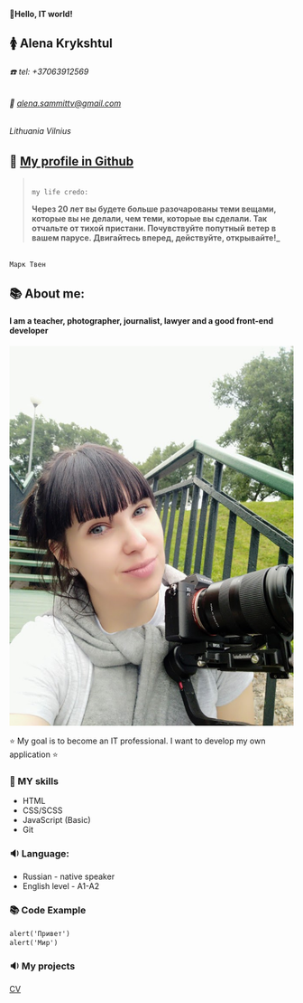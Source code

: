 :mega:**Hello, IT world!**

## :womens: Alena Krykshtul

###### :phone: tel: +37063912569

###### :e-mail: alena.sammittv@gmail.com

###### Lithuania Vilnius

## :paperclip: [My profile in Github](https://github.com/alenaKrykshtul)

>                                                                                               my life credo:
>
> **Через 20 лет вы будете больше разочарованы теми вещами, которые вы не делали, чем теми, которые вы сделали.
> Так отчальте от тихой пристани. Почувствуйте попутный ветер в вашем парусе. Двигайтесь вперед, действуйте, открывайте!\_**

                                                                                                Марк Твен

## :books: About me:

#### I am a teacher, photographer, journalist, lawyer and a good front-end developer

![it's me](/img/IMG_20200826_190315.jpg)

:star: My goal is to become an IT professional. I want to develop my own application :star:

### :mag_right: MY skills

- HTML
- CSS/SCSS
- JavaScript (Basic)
- Git

### :sound: Language:

- Russian - native speaker
- English level - A1-A2

### :books: Code Example

```
alert('Привет')
alert('Мир')
```

### :sound: My projects

[CV](https://github.com/alenaKrykshtul/rsschool-cv/blob/gh-pages/cv.md)
